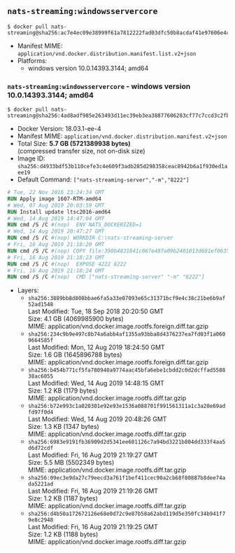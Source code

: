## `nats-streaming:windowsservercore`

```console
$ docker pull nats-streaming@sha256:ac7e4ec09e38999f61a7812222fad03dfc50b8acdaf41e97606e4c9a4a538713
```

-	Manifest MIME: `application/vnd.docker.distribution.manifest.list.v2+json`
-	Platforms:
	-	windows version 10.0.14393.3144; amd64

### `nats-streaming:windowsservercore` - windows version 10.0.14393.3144; amd64

```console
$ docker pull nats-streaming@sha256:4ad8adf985e263493d11ec39eb3ea38877606283cf77c7ccd3c2fb1b068ee6c3
```

-	Docker Version: 18.03.1-ee-4
-	Manifest MIME: `application/vnd.docker.distribution.manifest.v2+json`
-	Total Size: **5.7 GB (5721389938 bytes)**  
	(compressed transfer size, not on-disk size)
-	Image ID: `sha256:d4933bdf53b110cefe3c4e609f3adb285d298358ceac8942b6a1f930ed1aee19`
-	Default Command: `["nats-streaming-server","-m","8222"]`

```dockerfile
# Tue, 22 Nov 2016 23:24:34 GMT
RUN Apply image 1607-RTM-amd64
# Wed, 07 Aug 2019 20:03:59 GMT
RUN Install update ltsc2016-amd64
# Wed, 14 Aug 2019 14:47:04 GMT
RUN cmd /S /C #(nop)  ENV NATS_DOCKERIZED=1
# Wed, 14 Aug 2019 20:47:27 GMT
RUN cmd /S /C #(nop) WORKDIR C:\nats-streaming-server
# Fri, 16 Aug 2019 21:18:20 GMT
RUN cmd /S /C #(nop) COPY file:390b4831841c067e487a09b2401013d681ef0635b63e68c85b0bce37ceb5f786 in nats-streaming-server.exe 
# Fri, 16 Aug 2019 21:18:23 GMT
RUN cmd /S /C #(nop)  EXPOSE 4222 8222
# Fri, 16 Aug 2019 21:18:24 GMT
RUN cmd /S /C #(nop)  CMD ["nats-streaming-server" "-m" "8222"]
```

-	Layers:
	-	`sha256:3889bb8d808bbae6fa5a33e07093e65c31371bcf9e4c38c21be6b9af52ad1548`  
		Last Modified: Tue, 18 Sep 2018 20:20:50 GMT  
		Size: 4.1 GB (4069985900 bytes)  
		MIME: application/vnd.docker.image.rootfs.foreign.diff.tar.gzip
	-	`sha256:234c9b9e497c8b74a6abb4af1355a93bba8d4376237ea7fd03f1a0609664585f`  
		Last Modified: Mon, 12 Aug 2019 18:24:50 GMT  
		Size: 1.6 GB (1645896788 bytes)  
		MIME: application/vnd.docker.image.rootfs.foreign.diff.tar.gzip
	-	`sha256:b454b771cf5fa780940a9774aac45bfa6ebe1cbdd2c0d2dcffad558838ac6055`  
		Last Modified: Wed, 14 Aug 2019 14:48:15 GMT  
		Size: 1.2 KB (1179 bytes)  
		MIME: application/vnd.docker.image.rootfs.diff.tar.gzip
	-	`sha256:b72e993c1a020301e92e93e1536a088701f991561311a1c3a20e69adfd97f0d4`  
		Last Modified: Wed, 14 Aug 2019 20:48:26 GMT  
		Size: 1.3 KB (1347 bytes)  
		MIME: application/vnd.docker.image.rootfs.diff.tar.gzip
	-	`sha256:6983e9191fb36909d2d5341ee601126c7a94bd3221b804dd333f4aa5d6d72cdf`  
		Last Modified: Fri, 16 Aug 2019 21:19:27 GMT  
		Size: 5.5 MB (5502349 bytes)  
		MIME: application/vnd.docker.image.rootfs.diff.tar.gzip
	-	`sha256:09ec3e9da27c79eecd3a761f1bef411cec90a2cb68f80887b8dee74ada5221ad`  
		Last Modified: Fri, 16 Aug 2019 21:19:26 GMT  
		Size: 1.2 KB (1187 bytes)  
		MIME: application/vnd.docker.image.rootfs.diff.tar.gzip
	-	`sha256:d4b50a172672126e68e0d72c9e87b58a62abd119d5e350fc34b941f79e8c2948`  
		Last Modified: Fri, 16 Aug 2019 21:19:25 GMT  
		Size: 1.2 KB (1188 bytes)  
		MIME: application/vnd.docker.image.rootfs.diff.tar.gzip
